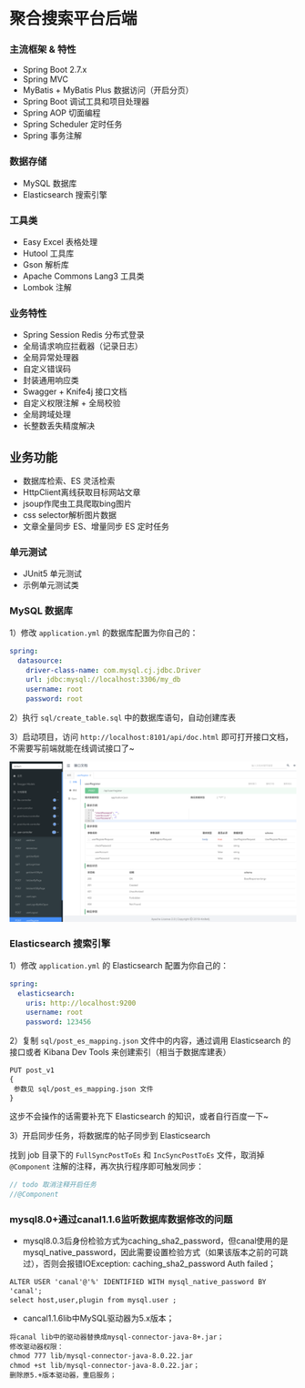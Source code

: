 # 聚合搜索平台后端

### 主流框架 & 特性

- Spring Boot 2.7.x
- Spring MVC
- MyBatis + MyBatis Plus 数据访问（开启分页）
- Spring Boot 调试工具和项目处理器
- Spring AOP 切面编程
- Spring Scheduler 定时任务
- Spring 事务注解

### 数据存储

- MySQL 数据库
- Elasticsearch 搜索引擎

### 工具类

- Easy Excel 表格处理
- Hutool 工具库
- Gson 解析库
- Apache Commons Lang3 工具类
- Lombok 注解

### 业务特性

- Spring Session Redis 分布式登录
- 全局请求响应拦截器（记录日志）
- 全局异常处理器
- 自定义错误码
- 封装通用响应类
- Swagger + Knife4j 接口文档
- 自定义权限注解 + 全局校验
- 全局跨域处理
- 长整数丢失精度解决

## 业务功能

- 数据库检索、ES 灵活检索
- HttpClient离线获取目标网站文章
- jsoup作爬虫工具爬取bing图片
- css selector解析图片数据
- 文章全量同步 ES、增量同步 ES 定时任务

### 单元测试

- JUnit5 单元测试
- 示例单元测试类


### MySQL 数据库

1）修改 `application.yml` 的数据库配置为你自己的：

```yml
spring:
  datasource:
    driver-class-name: com.mysql.cj.jdbc.Driver
    url: jdbc:mysql://localhost:3306/my_db
    username: root
    password: root
```

2）执行 `sql/create_table.sql` 中的数据库语句，自动创建库表

3）启动项目，访问 `http://localhost:8101/api/doc.html` 即可打开接口文档，不需要写前端就能在线调试接口了~

![](doc/swagger.png)

### Elasticsearch 搜索引擎

1）修改 `application.yml` 的 Elasticsearch 配置为你自己的：

```yml
spring:
  elasticsearch:
    uris: http://localhost:9200
    username: root
    password: 123456
```

2）复制 `sql/post_es_mapping.json` 文件中的内容，通过调用 Elasticsearch 的接口或者 Kibana Dev Tools 来创建索引（相当于数据库建表）

```
PUT post_v1
{
 参数见 sql/post_es_mapping.json 文件
}
```

这步不会操作的话需要补充下 Elasticsearch 的知识，或者自行百度一下~

3）开启同步任务，将数据库的帖子同步到 Elasticsearch

找到 job 目录下的 `FullSyncPostToEs` 和 `IncSyncPostToEs` 文件，取消掉 `@Component` 注解的注释，再次执行程序即可触发同步：

```java
// todo 取消注释开启任务
//@Component
```
### mysql8.0+通过canal1.1.6监听数据库数据修改的问题
- mysql8.0.3后身份检验方式为caching_sha2_password，但canal使用的是mysql_native_password，因此需要设置检验方式（如果该版本之前的可跳过），否则会报错IOException: caching_sha2_password Auth failed；
````
ALTER USER 'canal'@'%' IDENTIFIED WITH mysql_native_password BY 'canal';
select host,user,plugin from mysql.user ;
````
- cancal1.1.6lib中MySQL驱动器为5.x版本；
````
将canal lib中的驱动器替换成mysql-connector-java-8+.jar；
修改驱动器权限：
chmod 777 lib/mysql-connector-java-8.0.22.jar
chmod +st lib/mysql-connector-java-8.0.22.jar；
删除原5.+版本驱动器，重启服务；
````


